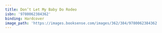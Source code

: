```yaml
---
title: Don’t Let My Baby Do Rodeo
isbn: '9780062384362'
binding: Hardcover
image_path: 'https://images.booksense.com/images/362/384/9780062384362.jpg'
---
```


